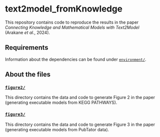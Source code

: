 # text2model_fromKnowledge

This repository contains code to reproduce the results in the paper *Connecting Knowledge and Mathematical Models with Text2Model* (Arakane *et al*., 2024).

## Requirements

Information about the dependencies can be found under [`environment/`](environment/).

## About the files

### [`figure2/`](figure2/)

This directory contains the data and code to generate Figure 2 in the paper (generating executable models from KEGG PATHWAYS).

### [`figure3/`](figure3/)

This directory contains the data and code to generate Figure 3 in the paper (generating executable models from PubTator data).
